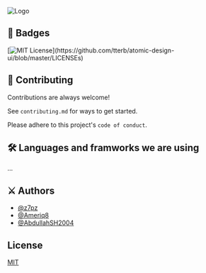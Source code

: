 
![Logo](https://dev-to-uploads.s3.amazonaws.com/uploads/articles/th5xamgrr6se0x5ro4g6.png)

    
## 🧶 Badges

[![MIT License](https://img.shields.io/apm/l/atomic-design-ui.svg?)](https://github.com/tterb/atomic-design-ui/blob/master/LICENSEs)
## 🤼 Contributing

Contributions are always welcome!

See `contributing.md` for ways to get started.

Please adhere to this project's `code of conduct`.

  
## 🛠 Languages and framworks we are using
...

  
## ⚔ Authors

- [@z7pz](https://www.github.com/z7pz)
- [@Ameriq8](https://www.github.com/Ameriq8)
- [@AbdullahSH2004](https://www.github.com/AbdullahSH2004)
## License

[MIT](https://choosealicense.com/licenses/mit/)

  